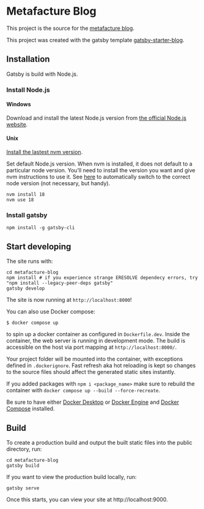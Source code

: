 # Metafacture Blog

This project is the source for the [metafacture blog](https://blog.metafacture.org/).

This project was created with the gatsby template [gatsby-starter-blog](https://github.com/gatsbyjs/gatsby-starter-blog).

## Installation

Gatsby is build with Node.js.

### Install Node.js

#### Windows

Download and install the latest Node.js version from [the official Node.js website]( https://nodejs.org/en/).

#### Unix

[Install the lastest nvm version](https://github.com/nvm-sh/nvm#installing-and-updating).

Set default Node.js version. When nvm is installed, it does not default to a particular node version. You’ll need to install the version you want and give nvm instructions to use it.
See [here](https://github.com/nvm-sh/nvm#bash) to automatically switch to the correct node version (not necessary, but handy).

```
nvm install 18
nvm use 18
```

### Install gatsby

```
npm install -g gatsby-cli
```


## Start developing

The site runs with:

```
cd metafacture-blog
npm install # if you experience strange ERESOLVE dependecy errors, try "npm install --legacy-peer-deps gatsby"
gatsby develop
```

The site is now running at `http://localhost:8000`!

You can also use Docker compose: 

    $ docker compose up

to spin up a docker container as configured in `Dockerfile.dev`. Inside the container, the web server is running in development mode. The build is accessible on the host via port mapping at `http://localhost:8000/`.

Your project folder will be mounted into the container, with exceptions defined in `.dockerignore`. Fast refresh aka hot reloading is kept so changes to the source files should affect the generated static sites instantly.

If you added packages with `npm i <package_name>` make sure to rebuild the container with `docker compose up --build --force-recreate`.

Be sure to have either [Docker Desktop](https://docs.docker.com/desktop/) or [Docker Engine](https://docs.docker.com/engine/) and [Docker Compose](https://docs.docker.com/compose/) installed.

## Build

To create a production build and output the built static files into the public directory, run:

```
cd metafacture-blog
gatsby build
```

If you want to view the production build locally, run:

```
gatsby serve
```

Once this starts, you can view your site at http://localhost:9000.
